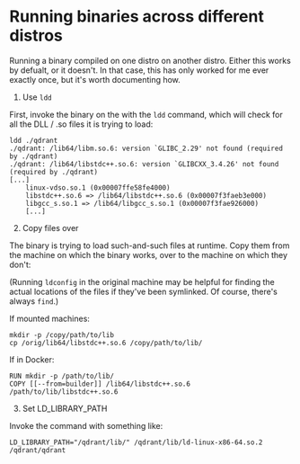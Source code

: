 # Running binaries across different distros

Running a binary compiled on one distro on another distro. Either this works by defualt, or it doesn't. In that case, this has only worked for me ever exactly once, but it's worth documenting how.

1. Use `ldd`

First, invoke the binary on the with the `ldd` command, which will check for all the DLL / .so files it is trying to load:

```
ldd ./qdrant 
./qdrant: /lib64/libm.so.6: version `GLIBC_2.29' not found (required by ./qdrant)
./qdrant: /lib64/libstdc++.so.6: version `GLIBCXX_3.4.26' not found (required by ./qdrant)
[...]
	linux-vdso.so.1 (0x00007ffe58fe4000)
	libstdc++.so.6 => /lib64/libstdc++.so.6 (0x00007f3faeb3e000)
	libgcc_s.so.1 => /lib64/libgcc_s.so.1 (0x00007f3fae926000)
	[...]
```

2. Copy files over

The binary is trying to load such-and-such files at runtime. Copy them from the machine on which the binary works, over to the machine on which they don't:

(Running `ldconfig` in the original machine may be helpful for finding the actual locations of the files if they've been symlinked. Of course, there's always `find`.)

If mounted machines:
```
mkdir -p /copy/path/to/lib
cp /orig/lib64/libstdc++.so.6 /copy/path/to/lib/
```

If in Docker:
```
RUN mkdir -p /path/to/lib/
COPY [[--from=builder]] /lib64/libstdc++.so.6 /path/to/lib/libstdc++.so.6
```

3. Set LD_LIBRARY_PATH

Invoke the command with something like:
```
LD_LIBRARY_PATH="/qdrant/lib/" /qdrant/lib/ld-linux-x86-64.so.2 /qdrant/qdrant
```
